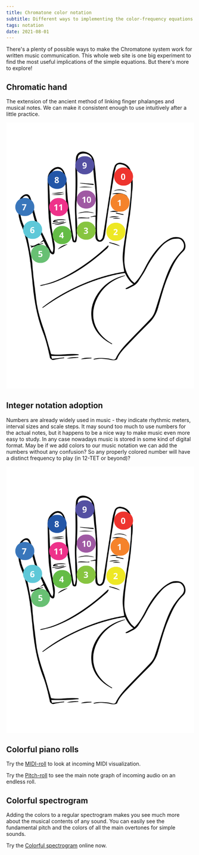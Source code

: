 ```yaml
---
title: Chromatone color notation
subtitle: Different ways to implementing the color-frequency equations for writing and reading music
tags: notation
date: 2021-08-01
---
```


There's a plenty of possible ways to make the Chromatone system work for written music communication. This whole web site is one big experiment to find the most useful implications of the simple equations. But there's more to explore!

## Chromatic hand

The extension of the ancient method of linking finger phalanges and musical notes. We can make it consistent enough to use intuitively after a little practice.

![](./hand.svg)

## Integer notation adoption

Numbers are already widely used in music - they indicate rhythmic meters, interval sizes and scale steps. It may sound too much to use numbers for the actual notes, but it happens to be a nice way to make music even more easy to study. In any case nowadays music is stored in some kind of digital format. May be if we add colors to our music notation we can add the numbers without any confusion? So any properly colored number will have a distinct frequency to play (in 12-TET or beyond)?

![](./hand.svg)

## Colorful piano rolls

Try the [MIDI-roll](/practice/midi/roll.md) to look at incoming MIDI visualization.

Try the [Pitch-roll](/practice/pitch/roll.md) to see the main note graph of incoming audio on an endless roll.

## Colorful spectrogram

Adding the colors to a regular spectrogram makes you see much more about the musical contents of any sound. You can easily see the fundamental pitch and the colors of all the main overtones for simple sounds.

Try the [Colorful spectrogram](/practice/pitch/spectrogram.md) online now.